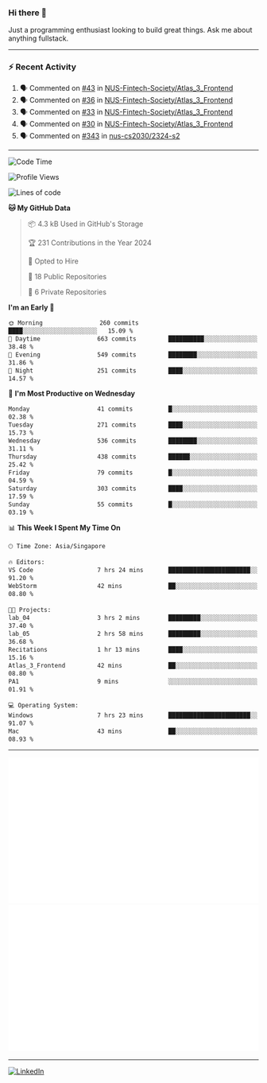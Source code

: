 ### Hi there 👋

<!--
**gnimnix/gnimnix** is a ✨ _special_ ✨ repository because its `README.md` (this file) appears on your GitHub profile.

Here are some ideas to get you started:

- 🔭 I’m currently working on ...
- 🌱 I’m currently learning ...
- 👯 I’m looking to collaborate on ...
- 🤔 I’m looking for help with ...
- 💬 Ask me about ...
- 📫 How to reach me: ...
- 😄 Pronouns: ...
- ⚡ Fun fact: ...
-->

Just a programming enthusiast looking to build great things. Ask me about anything fullstack.

---


### :zap: Recent Activity

<!--START_SECTION:activity-->
1. 🗣 Commented on [#43](https://github.com/NUS-Fintech-Society/Atlas_3_Frontend/pull/43#issuecomment-2018467488) in [NUS-Fintech-Society/Atlas_3_Frontend](https://github.com/NUS-Fintech-Society/Atlas_3_Frontend)
2. 🗣 Commented on [#36](https://github.com/NUS-Fintech-Society/Atlas_3_Frontend/pull/36#issuecomment-2018465062) in [NUS-Fintech-Society/Atlas_3_Frontend](https://github.com/NUS-Fintech-Society/Atlas_3_Frontend)
3. 🗣 Commented on [#33](https://github.com/NUS-Fintech-Society/Atlas_3_Frontend/pull/33#issuecomment-2018462719) in [NUS-Fintech-Society/Atlas_3_Frontend](https://github.com/NUS-Fintech-Society/Atlas_3_Frontend)
4. 🗣 Commented on [#30](https://github.com/NUS-Fintech-Society/Atlas_3_Frontend/pull/30#issuecomment-2018460137) in [NUS-Fintech-Society/Atlas_3_Frontend](https://github.com/NUS-Fintech-Society/Atlas_3_Frontend)
5. 🗣 Commented on [#343](https://github.com/nus-cs2030/2324-s2/issues/343#issuecomment-2017735249) in [nus-cs2030/2324-s2](https://github.com/nus-cs2030/2324-s2)
<!--END_SECTION:activity-->

---

<!--START_SECTION:waka-->
![Code Time](http://img.shields.io/badge/Code%20Time-10%20hrs%2025%20mins-blue)

![Profile Views](http://img.shields.io/badge/Profile%20Views-300-blue)

![Lines of code](https://img.shields.io/badge/From%20Hello%20World%20I%27ve%20Written-293.6%20thousand%20lines%20of%20code-blue)

**🐱 My GitHub Data** 

> 📦 4.3 kB Used in GitHub's Storage 
 > 
> 🏆 231 Contributions in the Year 2024
 > 
> 💼 Opted to Hire
 > 
> 📜 18 Public Repositories 
 > 
> 🔑 6 Private Repositories 
 > 
**I'm an Early 🐤** 

```text
🌞 Morning                260 commits         ████░░░░░░░░░░░░░░░░░░░░░   15.09 % 
🌆 Daytime                663 commits         ██████████░░░░░░░░░░░░░░░   38.48 % 
🌃 Evening                549 commits         ████████░░░░░░░░░░░░░░░░░   31.86 % 
🌙 Night                  251 commits         ████░░░░░░░░░░░░░░░░░░░░░   14.57 % 
```
📅 **I'm Most Productive on Wednesday** 

```text
Monday                   41 commits          █░░░░░░░░░░░░░░░░░░░░░░░░   02.38 % 
Tuesday                  271 commits         ████░░░░░░░░░░░░░░░░░░░░░   15.73 % 
Wednesday                536 commits         ████████░░░░░░░░░░░░░░░░░   31.11 % 
Thursday                 438 commits         ██████░░░░░░░░░░░░░░░░░░░   25.42 % 
Friday                   79 commits          █░░░░░░░░░░░░░░░░░░░░░░░░   04.59 % 
Saturday                 303 commits         ████░░░░░░░░░░░░░░░░░░░░░   17.59 % 
Sunday                   55 commits          █░░░░░░░░░░░░░░░░░░░░░░░░   03.19 % 
```


📊 **This Week I Spent My Time On** 

```text
🕑︎ Time Zone: Asia/Singapore

🔥 Editors: 
VS Code                  7 hrs 24 mins       ███████████████████████░░   91.20 % 
WebStorm                 42 mins             ██░░░░░░░░░░░░░░░░░░░░░░░   08.80 % 

🐱‍💻 Projects: 
lab_04                   3 hrs 2 mins        █████████░░░░░░░░░░░░░░░░   37.40 % 
lab_05                   2 hrs 58 mins       █████████░░░░░░░░░░░░░░░░   36.68 % 
Recitations              1 hr 13 mins        ████░░░░░░░░░░░░░░░░░░░░░   15.16 % 
Atlas_3_Frontend         42 mins             ██░░░░░░░░░░░░░░░░░░░░░░░   08.80 % 
PA1                      9 mins              ░░░░░░░░░░░░░░░░░░░░░░░░░   01.91 % 

💻 Operating System: 
Windows                  7 hrs 23 mins       ███████████████████████░░   91.07 % 
Mac                      43 mins             ██░░░░░░░░░░░░░░░░░░░░░░░   08.93 % 
```


<!--END_SECTION:waka-->

---

<img src="https://github.com/gnimnix/github-stats-transparent/blob/output/generated/overview.svg" /><img src="https://github.com/gnimnix/github-stats-transparent/blob/output/generated/languages.svg" />


---

<a href="https://www.linkedin.com/in/xmluu/" target="_blank"><img src="https://img.shields.io/badge/LinkedIn-%230077B5.svg?&style=flat-square&logo=linkedin&logoColor=white" alt="LinkedIn"></a>

